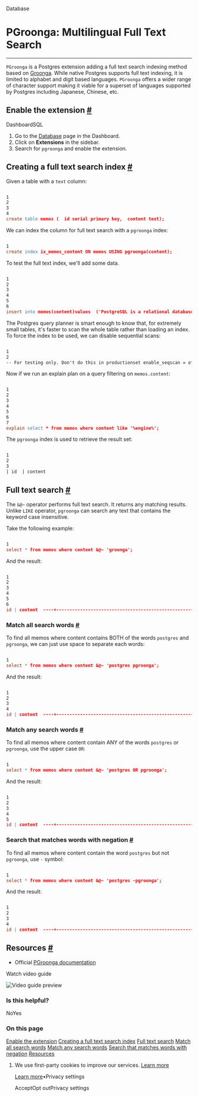 Database

# PGroonga: Multilingual Full Text Search

* * *

`PGroonga` is a Postgres extension adding a full text search indexing method based on [Groonga](https://groonga.org/). While native Postgres supports full text indexing, it is limited to alphabet and digit based languages. `PGroonga` offers a wider range of character support making it viable for a superset of languages supported by Postgres including Japanese, Chinese, etc.

## Enable the extension [\#](https://supabase.com/docs/guides/database/extensions/pgroonga\#enable-the-extension)

DashboardSQL

1. Go to the [Database](https://supabase.com/dashboard/project/_/database/tables) page in the Dashboard.
2. Click on **Extensions** in the sidebar.
3. Search for `pgroonga` and enable the extension.

## Creating a full text search index [\#](https://supabase.com/docs/guides/database/extensions/pgroonga\#creating-a-full-text-search-index)

Given a table with a `text` column:

```flex

1
2
3
4
create table memos (  id serial primary key,  content text);
```

We can index the column for full text search with a `pgroonga` index:

```flex

1
create index ix_memos_content ON memos USING pgroonga(content);
```

To test the full text index, we'll add some data.

```flex

1
2
3
4
5
6
insert into memos(content)values  ('PostgreSQL is a relational database management system.'),  ('Groonga is a fast full text search engine that supports all languages.'),  ('PGroonga is a PostgreSQL extension that uses Groonga as index.'),  ('There is groonga command.');
```

The Postgres query planner is smart enough to know that, for extremely small tables, it's faster to scan the whole table rather than loading an index. To force the index to be used, we can disable sequential scans:

```flex

1
2
-- For testing only. Don't do this in productionset enable_seqscan = off;
```

Now if we run an explain plan on a query filtering on `memos.content`:

```flex

1
2
3
4
5
6
7
explain select * from memos where content like '%engine%';                               QUERY PLAN-----------------------------------------------------------------------------Index Scan using ix_memos_content on memos  (cost=0.00..1.11 rows=1 width=36)  Index Cond: (content ~~ '%engine%'::text)(2 rows)
```

The `pgroonga` index is used to retrieve the result set:

```flex

1
2
3
| id  | content                                                                  || --- | ------------------------------------------------------------------------ || 2   | 'Groonga is a fast full text search engine that supports all languages.' |
```

## Full text search [\#](https://supabase.com/docs/guides/database/extensions/pgroonga\#full-text-search)

The `&@~` operator performs full text search. It returns any matching results. Unlike `LIKE` operator, `pgroonga` can search any text that contains the keyword case insensitive.

Take the following example:

```flex

1
select * from memos where content &@~ 'groonga';
```

And the result:

```flex

1
2
3
4
5
6
id | content  ----+------------------------------------------------------------------------2 | Groonga is a fast full text search engine that supports all languages.3 | PGroonga is a PostgreSQL extension that uses Groonga as index.4 | There is groonga command.(3 rows)
```

### Match all search words [\#](https://supabase.com/docs/guides/database/extensions/pgroonga\#match-all-search-words)

To find all memos where content contains BOTH of the words `postgres` and `pgroonga`, we can just use space to separate each words:

```flex

1
select * from memos where content &@~ 'postgres pgroonga';
```

And the result:

```flex

1
2
3
4
id | content  ----+----------------------------------------------------------------3 | PGroonga is a PostgreSQL extension that uses Groonga as index.(1 row)
```

### Match any search words [\#](https://supabase.com/docs/guides/database/extensions/pgroonga\#match-any-search-words)

To find all memos where content contain ANY of the words `postgres` or `pgroonga`, use the upper case `OR`:

```flex

1
select * from memos where content &@~ 'postgres OR pgroonga';
```

And the result:

```flex

1
2
3
4
5
id | content  ----+----------------------------------------------------------------1 | PostgreSQL is a relational database management system.3 | PGroonga is a PostgreSQL extension that uses Groonga as index.(2 rows)
```

### Search that matches words with negation [\#](https://supabase.com/docs/guides/database/extensions/pgroonga\#search-that-matches-words-with-negation)

To find all memos where content contain the word `postgres` but not `pgroonga`, use `-` symbol:

```flex

1
select * from memos where content &@~ 'postgres -pgroonga';
```

And the result:

```flex

1
2
3
4
id | content  ----+--------------------------------------------------------1 | PostgreSQL is a relational database management system.(1 row)
```

## Resources [\#](https://supabase.com/docs/guides/database/extensions/pgroonga\#resources)

- Official [PGroonga documentation](https://pgroonga.github.io/tutorial/)

Watch video guide

![Video guide preview](https://supabase.com/docs/_next/image?url=https%3A%2F%2Fimg.youtube.com%2Fvi%2FMmmv9g_MiBA%2F0.jpg&w=3840&q=75&dpl=dpl_9WgBm3X43HXGqPuPh4vSvQgRaZyZ)

### Is this helpful?

NoYes

### On this page

[Enable the extension](https://supabase.com/docs/guides/database/extensions/pgroonga#enable-the-extension) [Creating a full text search index](https://supabase.com/docs/guides/database/extensions/pgroonga#creating-a-full-text-search-index) [Full text search](https://supabase.com/docs/guides/database/extensions/pgroonga#full-text-search) [Match all search words](https://supabase.com/docs/guides/database/extensions/pgroonga#match-all-search-words) [Match any search words](https://supabase.com/docs/guides/database/extensions/pgroonga#match-any-search-words) [Search that matches words with negation](https://supabase.com/docs/guides/database/extensions/pgroonga#search-that-matches-words-with-negation) [Resources](https://supabase.com/docs/guides/database/extensions/pgroonga#resources)

1. We use first-party cookies to improve our services. [Learn more](https://supabase.com/privacy#8-cookies-and-similar-technologies-used-on-our-european-services)



   [Learn more](https://supabase.com/privacy#8-cookies-and-similar-technologies-used-on-our-european-services)•Privacy settings





   AcceptOpt outPrivacy settings